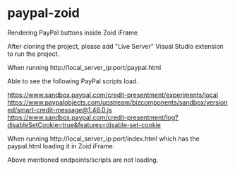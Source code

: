 # paypal-zoid
Rendering PayPal buttons inside Zoid iFrame

After cloning the project, please add "Live Server" Visual Studio extension to run the project.

When running http://local_server_ip:port/paypal.html

Able to see the following PayPal scripts load.

https://www.sandbox.paypal.com/credit-presentment/experiments/local
https://www.paypalobjects.com/upstream/bizcomponents/sandbox/versioned/smart-credit-message@1.48.0.js
https://www.sandbox.paypal.com/credit-presentment/log?disableSetCookie=true&features=disable-set-cookie

When running http://local_server_ip:port/index.html which has the paypal.html loading it in Zoid iFrame.

Above mentioned endpoints/scripts are not loading.
